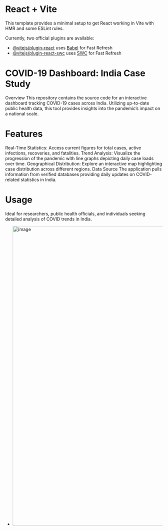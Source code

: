 # React + Vite

This template provides a minimal setup to get React working in Vite with HMR and some ESLint rules.

Currently, two official plugins are available:

- [@vitejs/plugin-react](https://github.com/vitejs/vite-plugin-react/blob/main/packages/plugin-react/README.md) uses [Babel](https://babeljs.io/) for Fast Refresh
- [@vitejs/plugin-react-swc](https://github.com/vitejs/vite-plugin-react-swc) uses [SWC](https://swc.rs/) for Fast Refresh

# COVID-19 Dashboard: India Case Study
Overview
This repository contains the source code for an interactive dashboard tracking COVID-19 cases across India. Utilizing up-to-date public health data, this tool provides insights into the pandemic’s impact on a national scale.

# Features
Real-Time Statistics: Access current figures for total cases, active infections, recoveries, and fatalities.
Trend Analysis: Visualize the progression of the pandemic with line graphs depicting daily case loads over time.
Geographical Distribution: Explore an interactive map highlighting case distribution across different regions.
Data Source
The application pulls information from verified databases providing daily updates on COVID-related statistics in India.

# Usage
Ideal for researchers, public health officials, and individuals seeking detailed analysis of COVID trends in India.
- <img width="959" alt="image" src="https://github.com/nanand1998/Covid_Data_Across_India_Analysis_Web/assets/169022470/f8ecab8e-0a74-4f76-bc26-9a9c96484c74">

